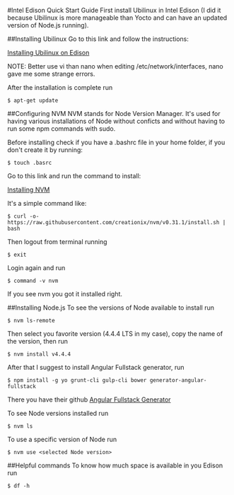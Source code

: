 #Intel Edison Quick Start Guide
First install Ubilinux in Intel Edison (I did it because Ubilinux is more manageable than Yocto and can have an updated version of Node.js running).

##Installing Ubilinux
Go to this link and follow the instructions:

[Installing Ubilinux on Edison](https://learn.sparkfun.com/tutorials/loading-debian-ubilinux-on-the-edison)

NOTE: Better use vi than nano when editing /etc/network/interfaces, nano gave me some strange errors.

After the installation is complete run

	$ apt-get update

##Configuring NVM
NVM stands for Node Version Manager. It's used for having various installations of Node without conficts and without having to run some npm commands with sudo.

Before installing check if you have a .bashrc file in your home folder, if you don't create it by running:
	
	$ touch .basrc

Go to this link and run the command to install:

[Installing NVM](https://github.com/creationix/nvm)

It's a simple command like:

	$ curl -o- https://raw.githubusercontent.com/creationix/nvm/v0.31.1/install.sh | bash
	
Then logout from terminal running

	$ exit
	
Login again and run

	$ command -v nvm
	
If you see nvm you got it installed right.


##Installing Node.js
To see the versions of Node available to install run

	$ nvm ls-remote
	
Then select you favorite version (4.4.4 LTS in my case), copy the name of the version, then run

	$ nvm install v4.4.4
	
After that I suggest to install Angular Fullstack generator, run

	$ npm install -g yo grunt-cli gulp-cli bower generator-angular-fullstack
	
There you have their github [Angular Fullstack Generator](https://github.com/angular-fullstack/generator-angular-fullstack)

To see Node versions installed run

	$ nvm ls
	
To use a specific version of Node run

	$ nvm use <selected Node version>
	
##Helpful commands
To know how much space is available in you Edison run

	$ df -h
	
	

